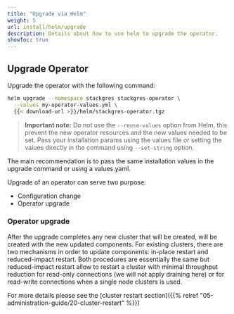 ```yaml
---
title: "Upgrade via Helm"
weight: 5
url: install/helm/upgrade
description: Details about how to use helm to upgrade the operator.
showToc: true
---
```


## Upgrade Operator

Upgrade the operator with the following command:

```bash
helm upgrade --namespace stackgres stackgres-operator \
  --values my-operator-values.yml \
  {{< download-url >}}/helm/stackgres-operator.tgz
```

>**Important note:** Do not use the `--reuse-values` option from Helm, this prevent the new operator resources and the new values needed to be set. Pass your installation params using the values file or setting the values directly in the command using `--set-string` option.

The main recommendation is to pass the same installation values in the upgrade command or using a values.yaml.

Upgrade of an operator can serve two purpose:

* Configuration change
* Operator upgrade

### Operator upgrade

After the upgrade completes any new cluster that will be created, will be created with the new
 updated components.
For existing clusters, there are two mechanisms in order to update components: in-place restart
 and reduced-impact restart. Both procedures are essentially the same but reduced-impact restart
 allow to restart a cluster with minimal throughput reduction for read-only connections (we will
 not apply draining here) or for read-write connections when a single node clusters is used.

For more details please see the [cluster restart section]({{% relref "05-administration-guide/20-cluster-restart" %}})